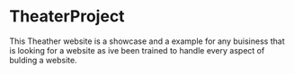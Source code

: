 # TheaterProject

This Theather website is a showcase and a example for any buisiness that is looking for a website as ive been trained to handle every aspect of bulding a website.
